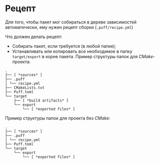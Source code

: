 # Рецепт
Для того, чтобы пакет мог собираться в дереве зависимостей автоматически, ему нужен рецепт сборки (`.puff/recipe.yml`)

Что должен делать рецепт:
- Собирать пакет, если требуется (в любой папке);
- Устанавливать или копировать все необходимое в папку `target/export` в корне пакета.
Пример структуры папок для *CMake*-проекта:
```
. 
├── [ *sources* ] 
├── .puff 
│ └── recipe.yml
├── CMakeLists.txt 
├── Puff.toml 
└── target 
	├── [ *build artifacts* ] 
	└── export 
		└── [ *exported files* ]
```

Пример структуры папок для проекта без *CMake*:
```
. 
├── [ *sources* ] 
├── .puff 
│ └── recipe.yml
├── Puff.toml 
└── target 
	└── export 
		└── [ *exported files* ]
```

